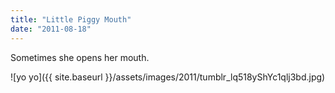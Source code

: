 ```yaml
---
title: "Little Piggy Mouth"
date: "2011-08-18"
---
```


Sometimes she opens her mouth.

![yo yo]({{ site.baseurl }}/assets/images/2011/tumblr_lq518yShYc1qlj3bd.jpg)
